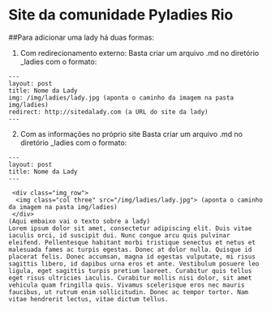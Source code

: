 # Site da comunidade Pyladies Rio

##Para adicionar uma lady há duas formas:

1) Com redirecionamento externo:
Basta criar um arquivo .md no diretório _ladies com o formato:
```
---
layout: post
title: Nome da Lady
img: /img/ladies/lady.jpg (aponta o caminho da imagem na pasta img/ladies)
redirect: http://sitedalady.com (a URL do site da lady)
---
```

2) Com as informações no próprio site
Basta criar um arquivo .md no diretório _ladies com o formato:
```
---
layout: post
title: Nome da Lady
---
```

```
 <div class="img_row">
  <img class="col three" src="/img/ladies/lady.jpg"> (aponta o caminho da imagem na pasta img/ladies)
 </div>
(Aqui embaixo vai o texto sobre a lady)
Lorem ipsum dolor sit amet, consectetur adipiscing elit. Duis vitae iaculis orci, id suscipit dui. Nunc congue arcu quis pulvinar eleifend. Pellentesque habitant morbi tristique senectus et netus et malesuada fames ac turpis egestas. Donec at dolor nulla. Quisque id placerat felis. Donec accumsan, magna id egestas vulputate, mi risus sagittis libero, id dapibus urna eros et ante. Vestibulum posuere leo ligula, eget sagittis turpis pretium laoreet. Curabitur quis tellus eget risus ultricies iaculis. Curabitur mollis nisi dolor, sit amet vehicula quam fringilla quis. Vivamus scelerisque eros nec mauris faucibus, ut rutrum enim sollicitudin. Donec ac tempor tortor. Nam vitae hendrerit lectus, vitae dictum tellus.
```
